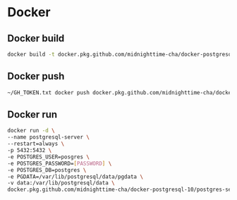 # Docker

## Docker build
```bash
docker build -t docker.pkg.github.com/midnighttime-cha/docker-postgresql-10/postgres-server .
```

## Docker push
```bash
~/GH_TOKEN.txt docker push docker.pkg.github.com/midnighttime-cha/docker-postgresql-10/postgres-server .
```

## Docker run
```bash
docker run -d \
--name postgresql-server \
--restart=always \
-p 5432:5432 \
-e POSTGRES_USER=posgres \
-e POSTGRES_PASSWORD=[PASSWORD] \
-e POSTGRES_DB=postgres \
-e PGDATA=/var/lib/postgresql/data/pgdata \
-v data:/var/lib/postgresql/data \
docker.pkg.github.com/midnighttime-cha/docker-postgresql-10/postgres-server
```
